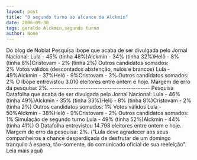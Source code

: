 ```yaml
---
layout: post
title: "O segundo turno ao alcance de Alckmin"
date: 2006-09-30
tags: geraldo Alckmin,segundo turno
author: None
---
```

Do blog de Noblat
Pesquisa Ibope que acaba de ser divulgada pelo Jornal Nacional:&nbsp;Lula - 45% (tinha 48%)Alckmin - 34% (tinha 32%)Helô - 8% (tinha 8%)Cristovam - 2% (tinha 2%)&nbsp;Outros candidatos somados: 2%&nbsp;Votos válidos (descontados abstenção, nulos e brancos)&nbsp;Lula - 49%Alckmin - 37%Helô - 9%Cristovam - 3%&nbsp;Outros candidatos somados: 2%&nbsp;O Ibope entrevistou 3.010 eleitores entre ontem e hoje. Margem de erro da pesquisa: 2%.&nbsp;------------------------------------------&nbsp;Pesquisa Datafolha que acaba de ser divulgada pelo Jornal Nacional:&nbsp;Lula - 46% (tinha 49%)Alckmin - 35% (tinha 33%)Helô - 8% (tinha 8%)Cristovam - 2% (tinha 2%)&nbsp;Outros candidatos somados: 1%&nbsp;Votos válidos&nbsp;Lula - 50%Alckmin - 38%Helô - 9%Cristovam - 2%&nbsp;Outros candidatos somados: 1%&nbsp;Simulação de segundo turno&nbsp;Lula - 49% (tinha 52%)Alckmin - 44% (tinha 41%)&nbsp;O Datafolha entrevistou 14.798 eleitores entre ontem e hoje. Margem de erro da pesquisa: 2%.&nbsp;(\"Lula deve agradecer aos seus companheiros a chance desperdiçada de desfrutar de um domingo tranquilo à espera, tão-somente, do comunicado oficial de sua reeleição\". Leia mais aqui) 